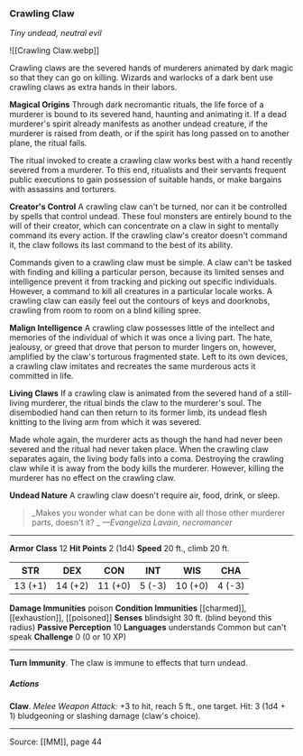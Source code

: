 ### Crawling Claw
_Tiny undead, neutral evil_

![[Crawling Claw.webp]]

Crawling claws are the severed hands of murderers animated by dark magic so that they can go on killing. Wizards and warlocks of a dark bent use crawling claws as extra hands in their labors.

**Magical Origins** Through dark necromantic rituals, the life force of a murderer is bound to its severed hand, haunting and animating it. If a dead murderer's spirit already manifests as another undead creature, if the murderer is raised from death, or if the spirit has long passed on to another plane, the ritual fails.

The ritual invoked to create a crawling claw works best with a hand recently severed from a murderer. To this end, ritualists and their servants frequent public executions to gain possession of suitable hands, or make bargains with assassins and torturers.


**Creator's Control** A crawling claw can't be turned, nor can it be controlled by spells that control undead. These foul monsters are entirely bound to the will of their creator, which can concentrate on a claw in sight to mentally command its every action. If the crawling claw's creator doesn't command it, the claw follows its last command to the best of its ability.

Commands given to a crawling claw must be simple. A claw can't be tasked with finding and killing a particular person, because its limited senses and intelligence prevent it from tracking and picking out specific individuals. However, a command to kill all creatures in a particular locale works. A crawling claw can easily feel out the contours of keys and doorknobs, crawling from room to room on a blind killing spree.


**Malign Intelligence** A crawling claw possesses little of the intellect and memories of the individual of which it was once a living part. The hate, jealousy, or greed that drove that person to murder lingers on, however, amplified by the claw's torturous fragmented state. Left to its own devices, a crawling claw imitates and recreates the same murderous acts it committed in life.


**Living Claws** If a crawling claw is animated from the severed hand of a still-living murderer, the ritual binds the claw to the murderer's soul. The disembodied hand can then return to its former limb, its undead flesh knitting to the living arm from which it was severed.

Made whole again, the murderer acts as though the hand had never been severed and the ritual had never taken place. When the crawling claw separates again, the living body falls into a coma. Destroying the crawling claw while it is away from the body kills the murderer. However, killing the murderer has no effect on the crawling claw.


**Undead Nature** A crawling claw doesn't require air, food, drink, or sleep.



> _Makes you wonder what can be done with all those other murderer parts, doesn't it?
_
> _—Evangeliza Lavain, necromancer_





---

**Armor Class** 12
**Hit Points** 2 (1d4)
**Speed** 20 ft., climb 20 ft.

| STR     | DEX     | CON     | INT     | WIS     | CHA     |
|---------|---------|---------|---------|---------|---------|
| 13 (+1) | 14 (+2) | 11 (+0) | 5 (-3) | 10 (+0) | 4 (-3) |

**Damage Immunities** poison
**Condition Immunities** [[charmed]], [[exhaustion]], [[poisoned]]
**Senses** blindsight 30 ft. (blind beyond this radius)
**Passive Perception** 10
**Languages** understands Common but can't speak
**Challenge** 0 (0 or 10 XP)

---

**Turn Immunity**. The claw is immune to effects that turn undead.

##### Actions
**Claw**. _Melee Weapon Attack:_ +3 to hit, reach 5 ft., one target. Hit: 3 (1d4 + 1) bludgeoning or slashing damage (claw's choice).


---

Source: [[MM]], page 44